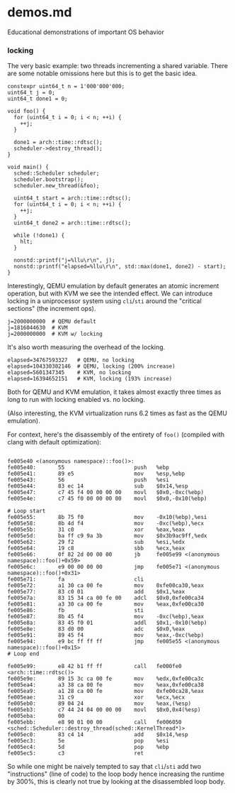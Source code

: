# demos.md
Educational demonstrations of important OS behavior

### locking
The very basic example: two threads incrementing a shared
variable. There are some notable omissions here but this is to get the
basic idea.

```
constexpr uint64_t n = 1'000'000'000;
uint64_t j = 0;
uint64_t done1 = 0;

void foo() {
  for (uint64_t i = 0; i < n; ++i) {
    ++j;
  }

  done1 = arch::time::rdtsc();
  scheduler->destroy_thread();
}

void main() {
  sched::Scheduler scheduler;
  scheduler.bootstrap();
  scheduler.new_thread(&foo);

  uint64_t start = arch::time::rdtsc();
  for (uint64_t i = 0; i < n; ++i) {
    ++j;
  }
  uint64_t done2 = arch::time::rdtsc();

  while (!done1) {
    hlt;
  }

  nonstd::printf("j=%llu\r\n", j);
  nonstd::printf("elapsed=%llu\r\n", std::max(done1, done2) - start);
}
```

Interestingly, QEMU emulation by default generates an atomic increment
operation, but with KVM we see the intended effect. We can introduce
locking in a uniprocessor system using `cli`/`sti` around the
"critical sections" (the increment ops).

```
j=2000000000  # QEMU default
j=1816044630  # KVM
j=2000000000  # KVM w/ locking
```

It's also worth measuring the overhead of the locking.

```
elapsed=34767593327   # QEMU, no locking
elapsed=104330302146  # QEMU, locking (200% increase)
elapsed=5601347345    # KVM, no locking
elapsed=16394652151   # KVM, locking (193% increase)
```

Both for QEMU and KVM emulation, it takes almost exactly three times
as long to run with locking enabled vs. no locking.

(Also interesting, the KVM virtualization runs 6.2 times as fast as
the QEMU emulation).

For context, here's the disassembly of the entirety of `foo()`
(compiled with clang with default optimization):

```

fe005e40 <(anonymous namespace)::foo()>:
fe005e40:       55                      push   %ebp
fe005e41:       89 e5                   mov    %esp,%ebp
fe005e43:       56                      push   %esi
fe005e44:       83 ec 14                sub    $0x14,%esp
fe005e47:       c7 45 f4 00 00 00 00    movl   $0x0,-0xc(%ebp)
fe005e4e:       c7 45 f0 00 00 00 00    movl   $0x0,-0x10(%ebp)

# Loop start
fe005e55:       8b 75 f0                mov    -0x10(%ebp),%esi
fe005e58:       8b 4d f4                mov    -0xc(%ebp),%ecx
fe005e5b:       31 c0                   xor    %eax,%eax
fe005e5d:       ba ff c9 9a 3b          mov    $0x3b9ac9ff,%edx
fe005e62:       29 f2                   sub    %esi,%edx
fe005e64:       19 c8                   sbb    %ecx,%eax
fe005e66:       0f 82 2d 00 00 00       jb     fe005e99 <(anonymous namespace)::foo()+0x59>
fe005e6c:       e9 00 00 00 00          jmp    fe005e71 <(anonymous namespace)::foo()+0x31>
fe005e71:       fa                      cli
fe005e72:       a1 30 ca 00 fe          mov    0xfe00ca30,%eax
fe005e77:       83 c0 01                add    $0x1,%eax
fe005e7a:       83 15 34 ca 00 fe 00    adcl   $0x0,0xfe00ca34
fe005e81:       a3 30 ca 00 fe          mov    %eax,0xfe00ca30
fe005e86:       fb                      sti
fe005e87:       8b 45 f4                mov    -0xc(%ebp),%eax
fe005e8a:       83 45 f0 01             addl   $0x1,-0x10(%ebp)
fe005e8e:       83 d0 00                adc    $0x0,%eax
fe005e91:       89 45 f4                mov    %eax,-0xc(%ebp)
fe005e94:       e9 bc ff ff ff          jmp    fe005e55 <(anonymous namespace)::foo()+0x15>
# Loop end

fe005e99:       e8 42 b1 ff ff          call   fe000fe0 <arch::time::rdtsc()>
fe005e9e:       89 15 3c ca 00 fe       mov    %edx,0xfe00ca3c
fe005ea4:       a3 38 ca 00 fe          mov    %eax,0xfe00ca38
fe005ea9:       a1 28 ca 00 fe          mov    0xfe00ca28,%eax
fe005eae:       31 c9                   xor    %ecx,%ecx
fe005eb0:       89 04 24                mov    %eax,(%esp)
fe005eb3:       c7 44 24 04 00 00 00    movl   $0x0,0x4(%esp)
fe005eba:       00
fe005ebb:       e8 90 01 00 00          call   fe006050 <sched::Scheduler::destroy_thread(sched::KernelThread*)>
fe005ec0:       83 c4 14                add    $0x14,%esp
fe005ec3:       5e                      pop    %esi
fe005ec4:       5d                      pop    %ebp
fe005ec5:       c3                      ret
```

So while one might be naively tempted to say that `cli`/`sti` add two
"instructions" (line of code) to the loop body hence increasing the
runtime by 300%, this is clearly not true by looking at the
disassembled loop body.
